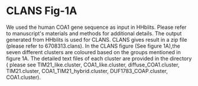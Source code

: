 # CLANS Fig-1A
We used the human COA1 gene sequence as input in HHblits. Please refer to manuscript's materials and methods for additional details.
The output generated from HHblits is used for CLANS. CLANS gives result in a zip file (please refer to 6708313.clans).
In the CLANS figure (See figure 1A),the seven different clusters are coloured based on the groups mentioned in figure 1A.
The detailed text files of each cluster are provided in the directory ( please see TIM21_like.cluster, COA1_like.cluster, diffuse_COA1.cluster, TIM21.cluster, COA1_TIM21_hybrid.cluster, DUF1783_COAP.cluster, COA1.cluster).
